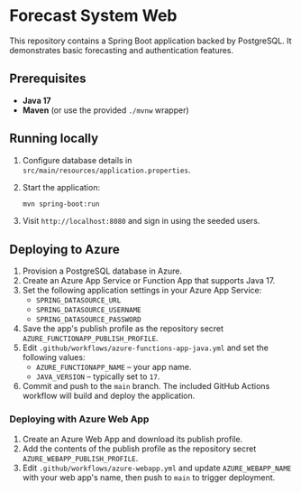 # Forecast System Web

This repository contains a Spring Boot application backed by PostgreSQL.
It demonstrates basic forecasting and authentication features.

## Prerequisites

- **Java 17**
- **Maven** (or use the provided `./mvnw` wrapper)

## Running locally

1. Configure database details in `src/main/resources/application.properties`.
2. Start the application:

   ```bash
   mvn spring-boot:run
   ```

3. Visit `http://localhost:8080` and sign in using the seeded users.

## Deploying to Azure

1. Provision a PostgreSQL database in Azure.
2. Create an Azure App Service or Function App that supports Java 17.
3. Set the following application settings in your Azure App Service:
   - `SPRING_DATASOURCE_URL`
   - `SPRING_DATASOURCE_USERNAME`
   - `SPRING_DATASOURCE_PASSWORD`
4. Save the app's publish profile as the repository secret `AZURE_FUNCTIONAPP_PUBLISH_PROFILE`.
5. Edit `.github/workflows/azure-functions-app-java.yml` and set the following values:
   - `AZURE_FUNCTIONAPP_NAME` – your app name.
   - `JAVA_VERSION` – typically set to `17`.
6. Commit and push to the `main` branch. The included GitHub Actions workflow will build and deploy the application.

### Deploying with Azure Web App

1. Create an Azure Web App and download its publish profile.
2. Add the contents of the publish profile as the repository secret `AZURE_WEBAPP_PUBLISH_PROFILE`.
3. Edit `.github/workflows/azure-webapp.yml` and update `AZURE_WEBAPP_NAME` with your web app's name, then push to `main` to trigger deployment.
